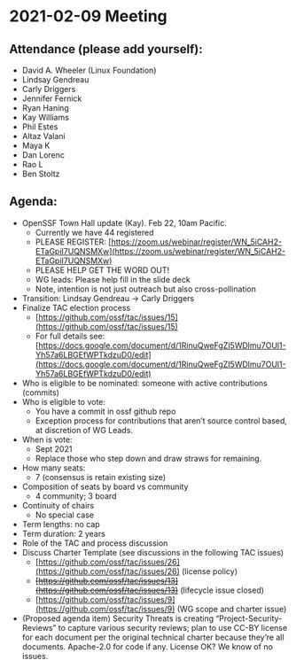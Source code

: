 # **2021-02-09 Meeting**

## Attendance (please add yourself):

* David A. Wheeler (Linux Foundation)
* Lindsay Gendreau
* Carly Driggers
* Jennifer Fernick
* Ryan Haning
* Kay Williams
* Phil Estes
* Altaz Valani
* Maya K
* Dan Lorenc
* Rao L
* Ben Stoltz

## Agenda:

* OpenSSF Town Hall update (Kay). Feb 22, 10am Pacific.
    * Currently we have 44 registered
    * PLEASE REGISTER: [https://zoom.us/webinar/register/WN_5iCAH2-ETaGpiI7UQNSMXw](https://zoom.us/webinar/register/WN_5iCAH2-ETaGpiI7UQNSMXw)
    * PLEASE HELP GET THE WORD OUT!
    * WG leads: Please help fill in the slide deck
    * Note, intention is not just outreach but also cross-pollination
* Transition: Lindsay Gendreau -> Carly Driggers
* Finalize TAC election process
    * [https://github.com/ossf/tac/issues/15](https://github.com/ossf/tac/issues/15)
    * For full details see: [https://docs.google.com/document/d/1RinuQweFgZI5WDlmu7OUl1-Yh57a6LBGEfWPTkdzuD0/edit](https://docs.google.com/document/d/1RinuQweFgZI5WDlmu7OUl1-Yh57a6LBGEfWPTkdzuD0/edit)
* Who is eligible to be nominated: someone with active contributions (commits)
* Who is eligible to vote:
    * You have a commit in ossf github repo
    * Exception process for contributions that aren’t source control based, at discretion of WG Leads. 
* When is vote:
    * Sept 2021
    * Replace those who step down and draw straws for remaining.
* How many seats:
    * 7 (consensus is retain existing size)
* Composition of seats by board vs community 
    * 4 community; 3 board
* Continuity of chairs
    * No special case
* Term lengths: no cap
* Term duration: 2 years
* Role of the TAC and process discussion
* Discuss Charter Template (see discussions in the following TAC issues)
    * [https://github.com/ossf/tac/issues/26](https://github.com/ossf/tac/issues/26) (license policy)
    * ~~[https://github.com/ossf/tac/issues/13](https://github.com/ossf/tac/issues/13)~~ (lifecycle issue closed)
    * [https://github.com/ossf/tac/issues/9](https://github.com/ossf/tac/issues/9) (WG scope and charter issue)
* (Proposed agenda item) Security Threats is creating “Project-Security-Reviews” to capture various security reviews; plan to use CC-BY license for each document per the original technical charter because they’re all documents. Apache-2.0 for code if any. License OK? We know of no issues.